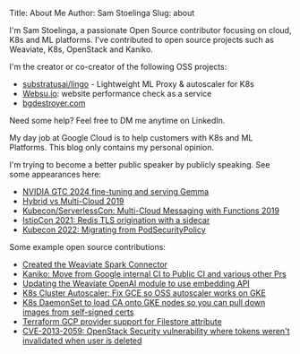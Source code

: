Title: About Me
Author: Sam Stoelinga
Slug: about

I'm Sam Stoelinga, a passionate Open Source contributor focusing on cloud, K8s and ML platforms.
I've contributed to open source projects such as Weaviate, K8s, OpenStack and Kaniko.

I'm the creator or co-creator of the following OSS projects:

* [substratusai/lingo](https://github.com/substratusai/lingo) - Lightweight ML Proxy & autoscaler for K8s
* [Websu.io](https://websu.io): website performance check as a service
* [bgdestroyer.com](https://www.bgdestroyer.com)

Need some help? Feel free to DM me anytime on LinkedIn.

My day job at Google Cloud is to help customers with K8s and ML Platforms.
This blog only contains my personal opinion.

I'm trying to become a better public speaker by publicly speaking. See some appearances here:

* [NVIDIA GTC 2024 fine-tuning and serving Gemma](https://resources.nvidia.com/en-us-ai-inference-content/gtc24-s62006)
* [Hybrid vs Multi-Cloud 2019](https://youtu.be/F5JIJX6Ra8A)
* [Kubecon/ServerlessCon: Multi-Cloud Messaging with Functions 2019](https://youtu.be/GY0cHfDhpF4)
* [IstioCon 2021: Redis TLS origination with a sidecar](https://www.youtube.com/watch?v=N9rZ6Suk7so)
* [Kubecon 2022: Migrating from PodSecurityPolicy](https://www.youtube.com/watch?v=OIQrp_LyFDk)

Some example open source contributions:

* [Created the Weaviate Spark Connector](https://github.com/semi-technologies/weaviate-spark-connector)
* [Kaniko: Move from Google internal CI to Public CI and various other Prs](https://github.com/GoogleContainerTools/kaniko/pulls?q=is%3Apr+author%3Asamos123+is%3Aclosed)
* [Updating the Weaviate OpenAI module to use embedding API](https://github.com/semi-technologies/weaviate/pull/2306)
* [K8s Cluster Autoscaler: Fix GCE so OSS autoscaler works on GKE](https://github.com/kubernetes/autoscaler/pull/3907)
* [K8s DaemonSet to load CA onto GKE nodes so you can pull down images from self-signed certs](https://github.com/samos123/gke-node-ca-importer)
* [Terraform GCP provider support for Filestore attribute](https://github.com/GoogleCloudPlatform/magic-modules/pull/5161)
* [CVE-2013-2059: OpenStack Security vulnerability where tokens weren't invalidated when user is deleted](https://bugzilla.redhat.com/show_bug.cgi?id=CVE-2013-2059)

